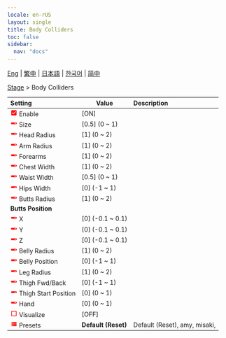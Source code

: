 ```yaml
---
locale: en-rUS
layout: single
title: Body Colliders
toc: false
sidebar:
  nav: "docs"
---
```

[Eng](/dancexr/menu/2025.4/stage/body_colliders) | [繁中](/tw/dancexr/menu/2025.4/stage/body_colliders) | [日本語](/jp/dancexr/menu/2025.4/stage/body_colliders) | [한국어](/kr/dancexr/menu/2025.4/stage/body_colliders) | [简中](/zh/dancexr/menu/2025.4/stage/body_colliders)

[Stage](../menu#Stage) > Body Colliders



| Setting | Value | Description |
| :--- | --- | :--- |
| <img src="/images/icon/ic_check_on.png" alt="check on icon"/> Enable</nobr>| [ON] | 
| <img src="/images/icon/ic_slider.png" alt="slider icon"/> Size</nobr>| [0.5] (0 ~ 1) | 
| <img src="/images/icon/ic_slider.png" alt="slider icon"/> Head Radius</nobr>| [1] (0 ~ 2) | 
| <img src="/images/icon/ic_slider.png" alt="slider icon"/> Arm Radius</nobr>| [1] (0 ~ 2) | 
| <img src="/images/icon/ic_slider.png" alt="slider icon"/> Forearms</nobr>| [1] (0 ~ 2) | 
| <img src="/images/icon/ic_slider.png" alt="slider icon"/> Chest Width</nobr>| [1] (0 ~ 2) | 
| <img src="/images/icon/ic_slider.png" alt="slider icon"/> Waist Width</nobr>| [0.5] (0 ~ 1) | 
| <img src="/images/icon/ic_slider.png" alt="slider icon"/> Hips Width</nobr>| [0] (-1 ~ 1) | 
| <img src="/images/icon/ic_slider.png" alt="slider icon"/> Butts Radius</nobr>| [1] (0 ~ 2) | 
|  <b>Butts Position</b></nobr>|| 
| <img src="/images/icon/ic_slider.png" alt="slider icon"/> X</nobr>| [0] (-0.1 ~ 0.1) | 
| <img src="/images/icon/ic_slider.png" alt="slider icon"/> Y</nobr>| [0] (-0.1 ~ 0.1) | 
| <img src="/images/icon/ic_slider.png" alt="slider icon"/> Z</nobr>| [0] (-0.1 ~ 0.1) | 
| <img src="/images/icon/ic_slider.png" alt="slider icon"/> Belly Radius</nobr>| [1] (0 ~ 2) | 
| <img src="/images/icon/ic_slider.png" alt="slider icon"/> Belly Position</nobr>| [0] (-1 ~ 1) | 
| <img src="/images/icon/ic_slider.png" alt="slider icon"/> Leg Radius</nobr>| [1] (0 ~ 2) | 
| <img src="/images/icon/ic_slider.png" alt="slider icon"/> Thigh Fwd/Back</nobr>| [0] (-1 ~ 1) | 
| <img src="/images/icon/ic_slider.png" alt="slider icon"/> Thigh Start Position</nobr>| [0] (0 ~ 1) | 
| <img src="/images/icon/ic_slider.png" alt="slider icon"/> Hand</nobr>| [0] (0 ~ 1) | 
| <img src="/images/icon/ic_check_off.png" alt="check off icon"/> Visualize</nobr>| [OFF] | 
| <img src="/images/icon/ic_list.png" alt="list icon"/> Presets</nobr>| **Default (Reset)** | Default (Reset), amy, misaki,  |
